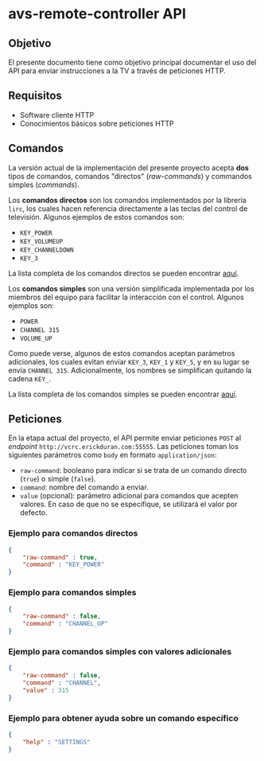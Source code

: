 # avs-remote-controller API

## Objetivo
El presente documento tiene como objetivo principal documentar el uso del API para enviar instrucciones a la TV a través de peticiones HTTP.


## Requisitos
- Software cliente HTTP
- Conocimientos básicos sobre peticiones HTTP

## Comandos
La versión actual de la implementación del presente proyecto acepta __dos__ tipos de comandos, comandos "directos" (_raw-commands_) y commandos simples (_commands_). 

Los __comandos directos__ son los comandos implementados por la librería `lirc`, los cuales hacen referencia directamente a las teclas del control de televisión. Algunos ejemplos de estos comandos son:
- `KEY_POWER`
- `KEY_VOLUMEUP`
- `KEY_CHANNELDOWN`
- `KEY_3`

La lista completa de los comandos directos se pueden encontrar [aquí](https://github.com/erickduran/avs-remote-controller/blob/master/remote-controller/resources/commands/raw-commands.yml).

Los __comandos simples__ son una versión simplificada implementada por los miembros del equipo para facilitar la interacción con el control. Algunos ejemplos son:
- `POWER`
- `CHANNEL 315`
- `VOLUME_UP`

Como puede verse, algunos de estos comandos aceptan parámetros adicionales, los cuales evitan enviar `KEY_3`, `KEY_1` y `KEY_5`, y en su lugar se envía `CHANNEL 315`. Adicionalmente, los nombres se simplifican quitando la cadena `KEY_`.

La lista completa de los comandos simples se pueden encontrar [aquí](https://github.com/erickduran/avs-remote-controller/blob/master/remote-controller/resources/commands/commands.yml).

## Peticiones
En la etapa actual del proyecto, el API permite enviar peticiones `POST` al _endpoint_ `http://vcrc.erickduran.com:55555`. Las peticiones toman los siguientes parámetros como `body` en formato `application/json`:
- `raw-command`: booleano para indicar si se trata de un comando directo (`true`) o simple (`false`).
- `command`: nombre del comando a enviar.
- `value` (opcional): parámetro adicional para comandos que acepten valores. En caso de que no se especifique, se utilizará el valor por defecto.

### Ejemplo para comandos directos

```json
{
	"raw-command" : true,
	"command" : "KEY_POWER"
}
```


### Ejemplo para comandos simples

```json
{
	"raw-command" : false,
	"command" : "CHANNEL_UP"
}
```

### Ejemplo para comandos simples con valores adicionales

```json
{
	"raw-command" : false,
	"command" : "CHANNEL",
	"value" : 315
}
```

### Ejemplo para obtener ayuda sobre un comando específico
```json
{
	"help" : "SETTINGS"
}
```